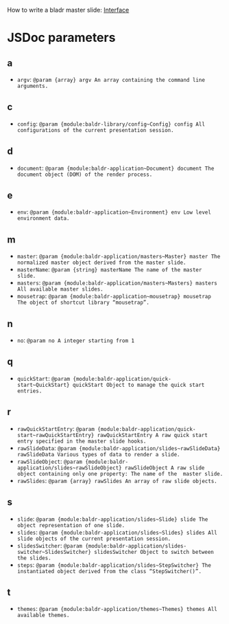 How to write a bladr master slide: [Interface](module-baldr-application_masters-Master.html)

# JSDoc parameters

## a

* `argv`: `@param {array} argv An array containing the command line arguments.`

## c

* `config`: `@param {module:baldr-library/config~Config} config All configurations of the current presentation session.`

## d

* `document`: `@param {module:baldr-application~Document} document The document object (DOM) of the render process.`

## e

* `env`: `@param {module:baldr-application~Environment} env Low level environment data.` 

## m

* `master`: `@param {module:baldr-application/masters~Master} master The normalized master object derived from the master slide.`
* `masterName`: `@param {string} masterName The name of the master slide.`
* `masters`: `@param {module:baldr-application/masters~Masters} masters All available master slides.`
* `mousetrap`: `@param {module:baldr-application~mousetrap} mousetrap The object of shortcut library “mousetrap”.`

## n

* `no`: `@param no A integer starting from 1`

## q

* `quickStart`: `@param {module:baldr-application/quick-start~QuickStart} quickStart Object to manage the quick start entries.`

## r

* `rawQuickStartEntry`: `@param {module:baldr-application/quick-start~rawQuickStartEntry} rawQuickStartEntry A raw quick start entry specified in the master slide hooks.`
* `rawSlideData`: `@param {module:baldr-application/slides~rawSlideData} rawSlideData Various types of data to render a slide.`
* `rawSlideObject`: `@param {module:baldr-application/slides~rawSlideObject} rawSlideObject A raw slide object containing only one property: The name of the  master slide.`
* `rawSlides`: `@param {array} rawSlides An array of raw slide objects.`

## s

* `slide`: `@param {module:baldr-application/slides~Slide} slide The object representation of one slide.`
* `slides`: `@param {module:baldr-application/slides~Slides} slides All slide objects of the current presentation session.`
* `slidesSwitcher`: `@param {module:baldr-application/slides-switcher~SlidesSwitcher} slidesSwitcher Object to switch between the slides.`
* `steps`: `@param {module:baldr-application/slides~StepSwitcher} The instantiated object derived from the class “StepSwitcher()”.`

## t

* `themes`: `@param {module:baldr-application/themes~Themes} themes All available themes.`
